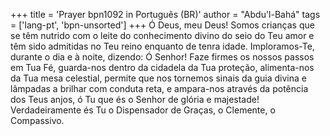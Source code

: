 +++
title = 'Prayer bpn1092 in Português (BR)'
author = "Abdu'l-Bahá"
tags = ['lang-pt', 'bpn-unsorted']
+++
Ó Deus, meu Deus! Somos crianças que se têm nutrido com o leite do conhecimento divino do seio do Teu amor e têm sido admitidas no Teu reino enquanto de tenra idade. Imploramos-Te, durante o dia e à noite, dizendo: Ó Senhor! Faze firmes os nossos passos em Tua Fé, guarda-nos dentro da cidadela da Tua proteção, alimenta-nos da Tua mesa celestial, permite que nos tornemos sinais da guia divina e lâmpadas a brilhar com conduta reta, e ampara-nos através da potência dos Teus anjos, ó Tu que és o Senhor de glória e majestade!
Verdadeiramente és Tu o Dispensador de Graças, o Clemente, o Compassivo.
